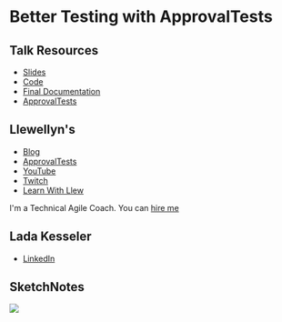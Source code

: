 # Better Testing with ApprovalTests

## Talk Resources
* [Slides](https://github.com/LearnWithLlew/TestingBetterWithApprovals.Slides/blob/main/slides/Testing%20Better%20with%20Approvals.pptx)
* [Code](https://github.com/LearnWithLlew/TestingBetterWithApprovals.Slides/tree/main/src)
* [Final Documentation](https://github.com/LearnWithLlew/TestingBetterWithApprovals.Slides/blob/main/src/test/java/org/learnwithllew/week7/Week7.testConversations.approved.md)
* [ApprovalTests](https://github.com/approvals/)




## Llewellyn's<!-- include: llewellyn.md -->

* [Blog](https://llewellynfalco.blogspot.com/)
* [ApprovalTests](https://github.com/approvals/)
* [YouTube](https://www.youtube.com/user/isidoreus/videos)
* [Twitch](https://www.twitch.tv/llewellynfalco)
* [Learn With Llew](https://github.com/LearnWithLlew)

I'm a Technical Agile Coach. You can [hire me](http://llewellynfalco.blogspot.com/p/hire-me.html)
<!-- endInclude -->

## Lada Kesseler<!-- include: lada.md. path: https://raw.githubusercontent.com/lexler/Talks/main/lada.md -->

* [LinkedIn](https://www.linkedin.com/in/lada-kesseler/)
<!-- endInclude -->

## SketchNotes
  ![](https://github.com/LearnWithLlew/TestingBetterWithApprovals.Slides/blob/main/slides/TestingBetterwithApprovals.png?raw=true)
